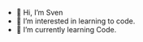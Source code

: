- 👋 Hi, I’m Sven
- 👀 I’m interested in learning to code.
- 🌱 I’m currently learning Code.
<!---
SvenMichel00/SvenMichel00 is a ✨ special ✨ repository because its `README.md` (this file) appears on your GitHub profile.
You can click the Preview link to take a look at your changes.
--->
